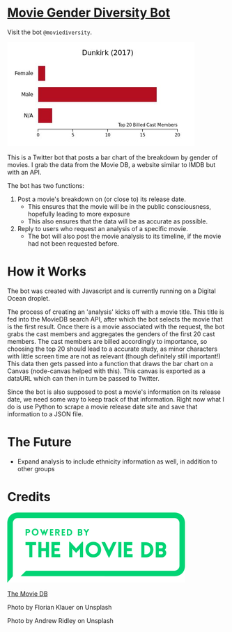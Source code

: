 [Movie Gender Diversity Bot](https://www.twitter.com/moviediversity)
========

Visit the bot `@moviediversity`.

![Dunkirk as Example](dunkirk.jpg)

This is a Twitter bot that posts a bar chart of the breakdown by gender of movies. I grab the data from the Movie DB, a website similar to IMDB but with an API.

The bot has two functions:
1. Post a movie's breakdown on (or close to) its release date. 
	* This ensures that the movie will be in the public consciousness, hopefully leading to more exposure
	* This also ensures that the data will be as accurate as possible.
2. Reply to users who request an analysis of a specific movie.
	* The bot will also post the movie analysis to its timeline, if the movie had not been requested before.

How it Works
============

The bot was created with Javascript and is currently running on a Digital Ocean droplet. 

The process of creating an 'analysis' kicks off with a movie title. This title is fed into the MovieDB search API, after which the bot selects the movie that is the first result. Once there is a movie associated with the request, the bot grabs the cast members and aggregates the genders of the first 20 cast members. The cast members are billed accordingly to importance, so choosing the top 20 should lead to a accurate study, as minor characters with little screen time are not as relevant (though definitely still important!) This data then gets passed into a function that draws the bar chart on a Canvas (node-canvas helped with this). This canvas is exported as a dataURL which can then in turn be passed to Twitter. 

Since the bot is also supposed to post a movie's information on its release date, we need some way to keep track of that information. Right now what I do is use Python to scrape a movie release date site and save that information to a JSON file. 

The Future
==========
* Expand analysis to include ethnicity information as well, in addition to other groups

Credits
=======

![The Movie DB](themoviedb.png)

[The Movie DB](https://www.themoviedb.org/documentation/api)

Photo by Florian Klauer on Unsplash

Photo by Andrew Ridley on Unsplash